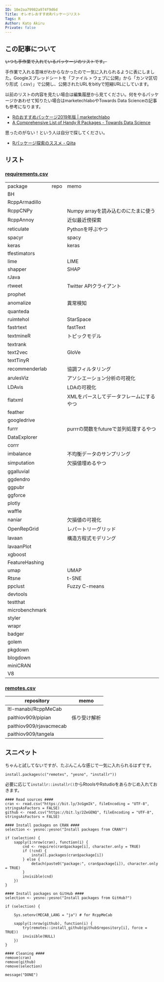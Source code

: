 ```yaml
---
ID: 10e2aa79982a974f9d6d
Title: オレオレおすすめRパッケージリスト
Tags: R
Author: Kato Akiru
Private: false
---
```


## この記事について

~~いつも手作業で入れているパッケージのリストです。~~

手作業で入れる意味がわからなかったので一気に入れられるように表にしました。Googleスプレッドシートを「ファイル > ウェブに公開」から「カンマ区切り形式（.csv）」で公開し、公開されたURLをbitlyで短縮URLにしています。

以前のリストの内容を見たい場合は編集履歴から見てください。何をやるパッケージかあわせて知りたい場合はmarketechlaboやTowards Data Scienceの記事も参考になります。

- [Rのおすすめパッケージ2019年版 | marketechlabo](https://www.marketechlabo.com/r-best-packages/)
- [A Comprehensive List of Handy R Packages - Towards Data Science](https://towardsdatascience.com/a-comprehensive-list-of-handy-r-packages-e85dad294b3d)

思ったのがない！という人は自分で探してください。

- [Rパッケージ探索のススメ - Qiita](https://qiita.com/yamano357/items/57eac4b2142e352d52ef)

## リスト

### [requirements.csv](https://bit.ly/3cGgmIk)

|                |      |                          | 
|----------------|------|--------------------------| 
| package        | repo | memo                     | 
| BH             |      |                          | 
| RcppArmadillo  |      |                          | 
| RcppCNPy       |      | Numpy arrayを読み込むのにたまに使う  | 
| RcppAnnoy      |      | 近似最近傍探索                  | 
| reticulate     |      | Pythonを呼ぶやつ              | 
| spacyr         |      | spacy                    | 
| keras          |      | keras                    | 
| tfestimators   |      |                          | 
| lime           |      | LIME                     | 
| shapper        |      | SHAP                     | 
| rJava          |      |                          | 
| rtweet         |      | Twitter APIクライアント        | 
| prophet        |      |                          | 
| anomalize      |      | 異常検知                     | 
| quanteda       |      |                          | 
| ruimtehol      |      | StarSpace                | 
| fastrtext      |      | fastText                 | 
| textmineR      |      | トピックモデル                  | 
| textrank       |      |                          | 
| text2vec       |      | GloVe                    | 
| textTinyR      |      |                          | 
| recommenderlab |      | 協調フィルタリング                | 
| arulesViz      |      | アソシエーション分析の可視化           | 
| LDAvis         |      | LDAの可視化                  | 
| flatxml        |      | XMLをパースしてデータフレームにするやつ    | 
| feather        |      |                          | 
| googledrive    |      |                          | 
| furrr          |      | purrrの関数をfutureで並列処理するやつ | 
| DataExplorer   |      |                          | 
| corrr          |      |                          | 
| imbalance      |      | 不均衡データのサンプリング            | 
| simputation    |      | 欠損値埋めるやつ                 | 
| ggalluvial     |      |                          | 
| ggdendro       |      |                          | 
| ggpubr         |      |                          | 
| ggforce        |      |                          | 
| plotly         |      |                          | 
| waffle         |      |                          | 
| naniar         |      | 欠損値の可視化                  | 
| OpenRepGrid    |      | レパートリーグリッド               | 
| lavaan         |      | 構造方程式モデリング               | 
| lavaanPlot     |      |                          | 
| xgboost        |      |                          | 
| FeatureHashing |      |                          | 
| umap           |      | UMAP                     | 
| Rtsne          |      | t-SNE                    | 
| ppclust        |      | Fuzzy C-means            | 
| devtools       |      |                          | 
| testthat       |      |                          | 
| microbenchmark |      |                          | 
| styler         |      |                          | 
| wrapr          |      |                          | 
| badger         |      |                          | 
| golem          |      |                          | 
| pkgdown        |      |                          | 
| blogdown       |      |                          | 
| miniCRAN       |      |                          | 
| V8             |      |                          | 


### [remotes.csv](https://bit.ly/2ZeGENQ)

| repository              | memo   | 
|-------------------------|--------| 
| ltl-manabi/RcppMeCab    |        | 
| paithiov909/pipian      | 係り受け解析 | 
| paithiov909/rjavacmecab |        | 
| paithiov909/tangela     |        | 

## スニペット

ちゃんと試してないですが、たぶんこんな感じで一気に入れられるはずです。

```{setup.R}
install.packages(c("remotes", "yesno", "installr"))
```

必要に応じて`installr::installr()`からRtoolsやRstudioをあらかじめ入れておきます。

```{bootsrap.R}
#### Read sources ####
cran <- read.csv("https://bit.ly/3cGgmIk", fileEncoding = "UTF-8", stringsAsFactors = FALSE)
github <- read.csv("https://bit.ly/2ZeGENQ", fileEncoding = "UTF-8", stringsAsFactors = FALSE)

#### Install packages on CRAN ####
selection <- yesno::yesno("Install packages from CRAN?")

if (selection) {
    sapply(1:nrow(cran), function(i) {
        cnd <- require(cran$package[i], character.only = TRUE)
        if (!cnd) {
            install.packages(cran$package[i])
        } else {
            detach(paste0("package:", cran$package[i]), character.only = TRUE)
        }
        invisible(cnd)
    })
}

#### Install packages on GitHub ####
selection <- yesno::yesno("Install packages from GitHub?")

if (selection) {

    Sys.setenv(MECAB_LANG = "ja") # for RcppMeCab

    sapply(1:nrow(github), function(i) {
        try(remotes::install_github(github$repository[i], force = TRUE))
        invisible(NULL)
    })
}

#### Cleaning ####
remove(cran)
remove(github)
remove(selection)

message("DONE")
```
